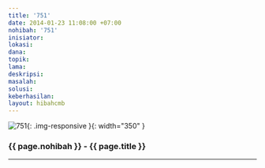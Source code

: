 ```yaml
---
title: '751'
date: 2014-01-23 11:08:00 +07:00
nohibah: '751'
inisiator:
lokasi:
dana:
topik:
lama:
deskripsi:
masalah:
solusi:
keberhasilan:
layout: hibahcmb
---
```


![751](/static/img/hibahcmb/751.png){: .img-responsive }{: width="350" }

### {{ page.nohibah }} - {{ page.title }}

---
